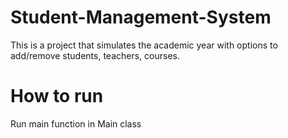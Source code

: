 # Student-Management-System
This is a project that simulates the academic year with options to add/remove students, teachers, courses. 

# How to run

Run main function in Main class
